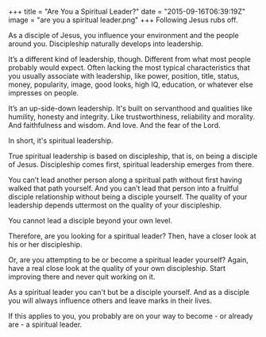 +++
title = "Are You a Spiritual Leader?"
date = "2015-09-16T06:39:19Z"
image = "are you a spiritual leader.png"
+++
Following Jesus rubs off.

As a disciple of Jesus, you influence your environment and the people around you. Discipleship naturally develops into leadership.

It’s a different kind of leadership, though. Different from what most people probably would expect. Often lacking the most typical characteristics that you usually associate with leadership, like power, position, title, status, money, popularity, image, good looks, high IQ, education, or whatever else impresses on people.

It’s an up-side-down leadership. It's built on servanthood and qualities like humility, honesty and integrity. Like trustworthiness, reliability and morality. And faithfulness and wisdom. And love. And the fear of the Lord.

In short, it's spiritual leadership.

True spiritual leadership is based on discipleship, that is, on being a disciple of Jesus. Discipleship comes first, spiritual leadership emerges from there.

You can’t lead another person along a spiritual path without first having walked that path yourself. And you can’t lead that person into a fruitful disciple relationship without being a disciple yourself. The quality of your leadership depends uttermost on the quality of your discipleship.

You cannot lead a disciple beyond your own level.

Therefore, are you looking for a spiritual leader? Then, have a closer look at his or her discipleship.

Or, are you attempting to be or become a spiritual leader yourself? Again, have a real close look at the quality of your own discipleship. Start improving there and never quit working on it.

As a spiritual leader you can't but be a disciple yourself. And as a disciple you will always influence others and leave marks in their lives.

If this applies to you, you probably are on your way to become - or already are - a spiritual leader.
